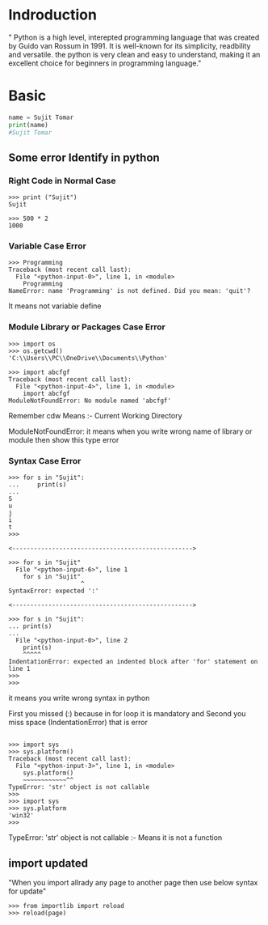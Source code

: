 # Indroduction
" Python is a high level, interepted programming language that was created by Guido van Rossum in 1991. It is well-known for its simplicity, readbility and versatile. the python is very clean and easy to understand, making it an excellent choice for beginners in programming language."
# Basic 
```py
name = Sujit Tomar
print(name)
#Sujit Tomar
```

## Some error Identify in python

### Right Code in Normal Case

```terminal
>>> print ("Sujit")
Sujit

>>> 500 * 2
1000

```

### Variable Case Error
```terminal
>>> Programming 
Traceback (most recent call last):
  File "<python-input-0>", line 1, in <module>
    Programming
NameError: name 'Programming' is not defined. Did you mean: 'quit'?
```
<!--it means not variable define -->
<p>It means not variable define</p>

### Module Library or Packages Case Error
```terminal
>>> import os
>>> os.getcwd()  
'C:\\Users\\PC\\OneDrive\\Documents\\Python'

>>> import abcfgf
Traceback (most recent call last):
  File "<python-input-4>", line 1, in <module>
    import abcfgf
ModuleNotFoundError: No module named 'abcfgf'

```
<p>Remember cdw Means :- Current Working Directory</p>
<p>ModuleNotFoundError: it means when you write wrong name of library or module then show this type error</p>


### Syntax Case Error
```teaminal
>>> for s in "Sujit":
...     print(s)
... 
S
u
j
i
t
>>> 

<-------------------------------------------------->

>>> for s in "Sujit"
  File "<python-input-6>", line 1
    for s in "Sujit"
                    ^
SyntaxError: expected ':'

<-------------------------------------------------->

>>> for s in "Sujit":
... print(s)
... 
  File "<python-input-0>", line 2
    print(s)
    ^^^^^
IndentationError: expected an indented block after 'for' statement on line 1
>>> 
>>> 
```
<p>it means you write wrong syntax in python</p>
<p>First you missed (:) because in for loop it is mandatory and Second you miss space (IndentationError) that is error</p>

##
```terminal 
>>> import sys
>>> sys.platform()
Traceback (most recent call last):
  File "<python-input-3>", line 1, in <module>
    sys.platform()
    ~~~~~~~~~~~~^^
TypeError: 'str' object is not callable
>>> 
>>> import sys
>>> sys.platform
'win32'
>>> 
```
<p>TypeError: 'str' object is not callable :- Means it is not a function</p>

## import updated
"When you import allrady any page to another page then use below syntax for update"

```terminal
>>> from importlib import reload
>>> reload(page)
```




